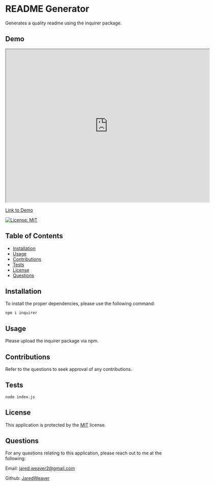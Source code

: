 
# README Generator

Generates a quality readme using the inquirer package.

## Demo

<iframe src="https://drive.google.com/file/d/1t0MAEQhdqtSh7197UC_U6xs-GOPbA0eS/preview" width="640" height="480"></iframe>

[Link to Demo](https://youtu.be/8Ps_p_UY-fU)

[![License: MIT](https://img.shields.io/badge/License-MIT-yellow.svg)](https://opensource.org/licenses/MIT)

## Table of Contents

* [Installation](#installation)
* [Usage](#Usage)
* [Contributions](#Contributions)
* [Tests](#Tests)
* [License](#License)
* [Questions](#Questions)

## Installation

To install the proper dependencies, please use the following command:

```
npm i inquirer
```

## Usage

Please upload the inquirer package via npm.

## Contributions

Refer to the questions to seek approval of any contributions.

## Tests

```
node index.js
```

## License

This application is protected by the [MIT](https://opensource.org/licenses/MIT) license. 

## Questions

For any questions relating to this application, please reach out to me at the following:

Email: jared.weaver2@gmail.com

Github: [JaredWeaver](github.com/JaredWeaver)

